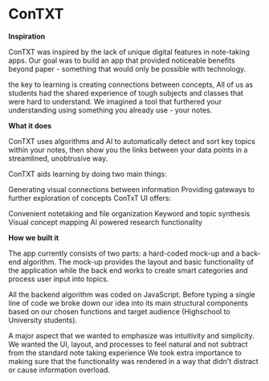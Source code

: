 # ConTXT





**Inspiration**

ConTXT was inspired by the lack of unique digital features in note-taking apps. Our goal was to build an app that provided noticeable benefits beyond paper - something that would only be possible with technology.

the key to learning is creating connections between concepts, All of us as students had the shared experience of tough subjects and classes that were hard to understand. We imagined a tool that furthered your understanding using something you already use - your notes.

**What it does**

ConTXT uses algorithms and AI to automatically detect and sort key topics within your notes, then show you the links between your data points in a streamlined, unobtrusive way.

ConTXT aids learning by doing two main things:

Generating visual connections between information
Providing gateways to further exploration of concepts
ConTxT UI offers:

Convenient notetaking and file organization
Keyword and topic synthesis
Visual concept mapping
AI powered research functionality

**How we built it**

The app currently consists of two parts: a hard-coded mock-up and a back-end algorithm. The mock-up provides the layout and basic functionality of the application while the back end works to create smart categories and process user input into topics.

All the backend algorithm was coded on JavaScript. Before typing a single line of code we broke down our idea into its main structural components based on our chosen functions and target audience (Highschool to University students).

A major aspect that we wanted to emphasize was intuitivity and simplicity. We wanted the UI, layout, and processes to feel natural and not subtract from the standard note taking experience We took extra importance to making sure that the functionality was rendered in a way that didn't distract or cause information overload.
